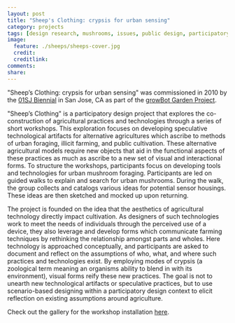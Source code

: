 ```yaml
---
layout: post
title: "Sheep's Clothing: crypsis for urban sensing"
category: projects
tags: [design research, mushrooms, issues, public design, participatory design]
image:
  feature: ./sheeps/sheeps-cover.jpg
  credit: 
  creditlink: 
comments: 
share: 
---
```

"Sheep’s Clothing: crypsis for urban sensing" was commissioned in 2010 by the [01SJ Biennial](http://01sj.org/2010/artworks/growbot-garden/) in San Jose, CA as part of the [growBot Garden Project](http://publicdesignworkshop.net/portfolio/growbot-garden/). 

"Sheep’s Clothing" is a participatory design project that explores the co-construction of agricultural practices and technologies through a series of short workshops. This exploration focuses on developing speculative technological artifacts for alternative agricultures which ascribe to methods of urban foraging, illicit farming, and public cultivation. These alternative agricultural models require new objects that aid in the functional aspects of these practices as much as ascribe to a new set of visual and interactional forms. To structure the workshops, participants focus on developing tools and technologies for urban mushroom foraging. Participants are led on guided walks to explain and search for urban mushrooms. During the walk, the group collects and catalogs various ideas for potential sensor housings. These ideas are then sketched and mocked up upon returning.

The project is founded on the idea that the aesthetics of agricultural technology directly impact cultivation. As designers of such technologies work to meet the needs of individuals through the perceived use of a device, they also leverage and develop forms which communicate farming techniques by rethinking the relationship amongst parts and wholes. Here technology is approached conceptually, and participants are asked to document and reflect on the assumptions of who, what, and where such practices and technologies exist. By employing modes of crypsis (a zoological term meaning an organisms ability to blend in with its environment), visual forms reify these new practices. The goal is not to unearth new technological artifacts or speculative practices, but to use scenario-based designing within a participatory design context to elicit reflection on existing assumptions around agriculture.

Check out the gallery for the workshop installation [here](https://www.flickr.com/photos/publicdesignworkshop/sets/72157624950758723/).
